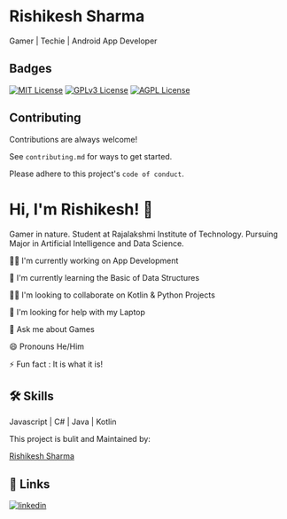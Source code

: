 # Rishikesh Sharma

Gamer | Techie | Android App Developer


## Badges



[![MIT License](https://img.shields.io/badge/License-MIT-green.svg)](https://choosealicense.com/licenses/mit/)
[![GPLv3 License](https://img.shields.io/badge/License-GPL%20v3-yellow.svg)](https://opensource.org/licenses/)
[![AGPL License](https://img.shields.io/badge/license-AGPL-blue.svg)](http://www.gnu.org/licenses/agpl-3.0)


## Contributing

Contributions are always welcome!

See `contributing.md` for ways to get started.

Please adhere to this project's `code of conduct`.


# Hi, I'm Rishikesh! 👋

Gamer in nature. Student at Rajalakshmi Institute of Technology.
Pursuing Major in Artificial Intelligence and Data Science.

👩‍💻 I'm currently working on App Development

🧠 I'm currently learning the Basic of Data Structures

👯‍♀️ I'm looking to collaborate on Kotlin & Python Projects

🤔 I'm looking for help with my Laptop

💬 Ask me about Games

😄 Pronouns He/Him

⚡️ Fun fact : It is what it is!


## 🛠 Skills
Javascript | C# | Java | Kotlin




This project is bulit and Maintained by:


[Rishikesh Sharma](https://github.com/RishikeshSharmak)

## 🔗 Links

[![linkedin](https://img.shields.io/badge/linkedin-0A66C2?style=for-the-badge&logo=linkedin&logoColor=white)](https://www.linkedin.com/in/rishikesh-k-8b0aa5173?lipi=urn%3Ali%3Apage%3Ad_flagship3_profile_view_base_contact_details%3BEqXwyyt4QdiRYBPpAZ0XGg%3D%3D)
